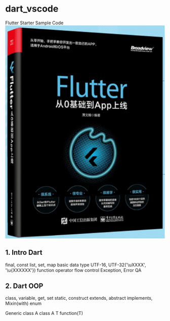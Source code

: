 # dart_vscode
 Flutter Starter Sample Code
 ![Cover](img/book%20cover.png)

## 1. Intro Dart

final, const
list, set, map
basic data type
UTF-16, UTF-32('\uXXXX', '\u{XXXXXX'})
function
operator
flow control
Exception, Error
QA

## 2. Dart OOP

class, variable, get, set
static, construct
extends, abstract
implements, Mixin(with)
enum

Generic
class A<T>
class A<T extends String>
T function(T)
